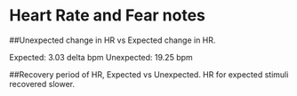 Heart Rate and Fear notes
========================

##Unexpected change in HR vs Expected change in HR.

Expected: 3.03 delta bpm
Unexpected: 19.25 bpm

##Recovery period of HR, Expected vs Unexpected.
HR for expected stimuli recovered slower.




